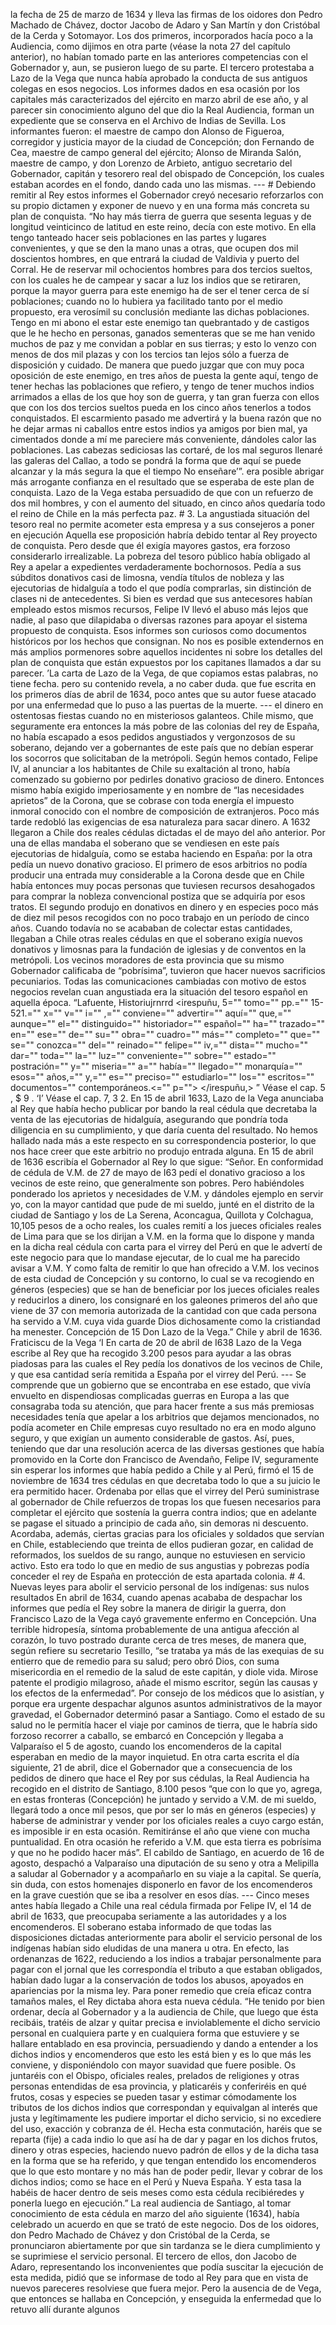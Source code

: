 la fecha de 25 de marzo de 1634 y lleva las firmas de los oidores don Pedro Machado de Chávez, doctor Jacobo de Adaro y San Martín y don Cristóbal de la Cerda y Sotomayor. Los dos primeros, incorporados hacía poco a la Audiencia, como dijimos en otra parte (véase la nota 27 del capítulo anterior), no habían tomado parte en las anteriores competencias con el Gobernador y, aun, se pusieron luego de su parte. El tercero protestaba a Lazo de la Vega que nunca había aprobado la conducta de sus antiguos colegas en esos negocios. Los informes dados en esa ocasión por los capitales más caracterizados del ejército en marzo abril de ese año, y al parecer sin conocimiento alguno del que dio la Real Audiencia, forman un expediente que se conserva en el Archivo de Indias de Sevilla. Los informantes fueron: el maestre de campo don Alonso de Figueroa, corregidor y justicia mayor de la ciudad de Concepción; don Fernando de Cea, maestre de campo general del ejército; Alonso de Miranda Salón, maestre de campo, y don Lorenzo de Arbieto, antiguo secretario del Gobernador, capitán y tesorero real del obispado de Concepción, los cuales estaban acordes en el fondo, dando cada uno las mismas. --- # Debiendo remitir al Rey estos informes el Gobernador creyó necesario reforzarlos con su propio dictamen y exponer de nuevo y en una forma más concreta su plan de conquista. “No hay más tierra de guerra que sesenta leguas y de longitud veinticinco de latitud en este reino, decía con este motivo. En ella tengo tanteado hacer seis poblaciones en las partes y lugares convenientes, y que se den la mano unas a otras, que ocupen dos mil doscientos hombres, en que entrará la ciudad de Valdivia y puerto del Corral. He de reservar mil ochocientos hombres para dos tercios sueltos, con los cuales he de campear y sacar a luz los indios que se retiraren, porque la mayor guerra para este enemigo ha de ser el tener cerca de sí poblaciones; cuando no lo hubiera ya facilitado tanto por el medio propuesto, era verosímil su conclusión mediante las dichas poblaciones. Tengo en mi abono el estar este enemigo tan quebrantado y de castigos que le he hecho en personas, ganados sementeras que se me han venido muchos de paz y me convidan a poblar en sus tierras; y esto lo venzo con menos de dos mil plazas y con los tercios tan lejos sólo a fuerza de disposición y cuidado. De manera que puedo juzgar que con muy poca oposición de este enemigo, en tres años de puesta la gente aquí, tengo de tener hechas las poblaciones que refiero, y tengo de tener muchos indios arrimados a ellas de los que hoy son de guerra, y tan gran fuerza con ellos que con los dos tercios sueltos pueda en los cinco años tenerlos a todos conquistados. El escarmiento pasado me advertirá y la buena razón que no he dejar armas ni caballos entre estos indios ya amigos por bien mal, ya cimentados donde a mí me pareciere más conveniente, dándoles calor las poblaciones. Las cabezas sediciosas las cortaré, de los mal seguros llenaré las galeras del Callao, a todo se pondrá la forma que de aquí se puede alcanzar y la más segura la que el tiempo No enseñare’”. era posible abrigar más arrogante confianza en el resultado que se esperaba de este plan de conquista. Lazo de la Vega estaba persuadido de que con un refuerzo de dos mil hombres, y con el aumento del situado, en cinco años quedaría todo el reino de Chile en la más perfecta paz. # 3. La angustiada situación del tesoro real no permite acometer esta empresa y a sus consejeros a poner en ejecución Aquella ese proposición habría debido tentar al Rey proyecto de conquista. Pero desde que él exigía mayores gastos, era forzoso considerarlo irrealizable. La pobreza del tesoro público había obligado al Rey a apelar a expedientes verdaderamente bochornosos. Pedía a sus súbditos donativos casi de limosna, vendía títulos de nobleza y las ejecutorias de hidalguía a todo el que podía comprarlas, sin distinción de clases ni de antecedentes. Si bien es verdad que sus antecesores habían empleado estos mismos recursos, Felipe IV llevó el abuso más lejos que nadie, al paso que dilapidaba o diversas razones para apoyar el sistema propuesto de conquista. Esos informes son curiosos como documentos históricos por los hechos que consignan. No nos es posible extendernos en más amplios pormenores sobre aquellos incidentes ni sobre los detalles del plan de conquista que están expuestos por los capitanes llamados a dar su parecer. ’La carta de Lazo de la Vega, de que copiamos estas palabras, no tiene fecha. pero su contenido revela, a no caber duda. que fue escrita en los primeros días de abril de 1634, poco antes que su autor fuese atacado por una enfermedad que lo puso a las puertas de la muerte. --- el dinero en ostentosas fiestas cuando no en misteriosos galanteos. Chile mismo, que seguramente era entonces la más pobre de las colonias del rey de España, no había escapado a esos pedidos angustiados y vergonzosos de su soberano, dejando ver a gobernantes de este país que no debían esperar los socorros que solicitaban de la metrópoli. Según hemos contado, Felipe IV, al anunciar a los habitantes de Chile su exaltación al trono, había comenzado su gobierno por pedirles donativo gracioso de dinero. Entonces mismo había exigido imperiosamente y en nombre de “las necesidades aprietos” de la Corona, que se cobrase con toda energía el impuesto inmoral conocido con el nombre de composición de extranjeros. Poco más tarde redobló las exigencias de esa naturaleza para sacar dinero. A 1632 llegaron a Chile dos reales cédulas dictadas el de mayo del año anterior. Por una de ellas mandaba el soberano que se vendiesen en este país ejecutorias de hidalguía, como se estaba haciendo en España: por la otra pedía un nuevo donativo gracioso. El primero de esos arbitrios no podía producir una entrada muy considerable a la Corona desde que en Chile había entonces muy pocas personas que tuviesen recursos desahogados para comprar la nobleza convencional postiza que se adquiría por esos tratos. El segundo produjo en donativos en dinero y en especies poco más de diez mil pesos recogidos con no poco trabajo en un período de cinco años. Cuando todavía no se acababan de colectar estas cantidades, llegaban a Chile otras reales cédulas en que el soberano exigía nuevos donativos y limosnas para la fundación de iglesias y de conventos en la metrópoli. Los vecinos moradores de esta provincia que su mismo Gobernador calificaba de “pobrísima”, tuvieron que hacer nuevos sacrificios pecuniarios. Todas las comunicaciones cambiadas con motivo de estos negocios revelan cuan angustiada era la situación del tesoro español en aquella época. “Lafuente, Historiujrnrrd <irespuñu, 5="" tomo="" pp.="" 15-521.="" x="" v="" i="" ,="" conviene="" advertir="" aquí="" que,="" aunque="" el="" distinguido="" historiador="" español="" ha="" trazado="" en="" ese="" de="" su="" obra="" cuadro="" más="" completo="" que="" se="" conozca="" del="" reinado="" felipe="" iv,="" dista="" mucho="" dar="" toda="" la="" luz="" conveniente="" sobre="" estado="" postración="" y="" miseria="" a="" había="" llegado="" monarquía="" esos="" años,="" y,="" es="" preciso="" estudiarlo="" los="" escritos="" documentos="" contemporáneos.&#x3C;="" p=""> </irespuñu,> ” Véase el cap. 5 , $ 9 . ‘I’ Véase el cap. 7, 3 2. En 15 de abril 1633, Lazo de la Vega anunciaba al Rey que había hecho publicar por bando la real cédula que decretaba la venta de las ejecutorias de hidalguía, asegurando que pondría toda diligencia en su cumplimiento, y que daría cuenta del resultado. No hemos hallado nada más a este respecto en su correspondencia posterior, lo que nos hace creer que este arbitrio no produjo entrada alguna. En 15 de abril de 1636 escribía el Gobernador al Rey lo que sigue: “Señor. En conformidad de cédula de V.M. de 27 de mayo de I63 pedí el donativo gracioso a los vecinos de este reino, que generalmente son pobres. Pero habiéndoles ponderado los aprietos y necesidades de V.M. y dándoles ejemplo en servir yo, con la mayor cantidad que pude de mi sueldo, junté en el distrito de la ciudad de Santiago y los de La Serena, Aconcagua, Quillota y Colchagua, 10,105 pesos de a ocho reales, los cuales remití a los jueces oficiales reales de Lima para que se los dirijan a V.M. en la forma que lo dispone y manda en la dicha real cédula con carta para el virrey del Perú en que le advertí de este negocio para que lo mandase ejecutar, de lo cual me ha parecido avisar a V.M. Y como falta de remitir lo que han ofrecido a V.M. los vecinos de esta ciudad de Concepción y su contorno, lo cual se va recogiendo en géneros (especies) que se han de beneficiar por los jueces oficiales reales y reducirlos a dinero, los consignaré en los galeones primeros del año que viene de 37 con memoria autorizada de la cantidad con que cada persona ha servido a V.M. cuya vida guarde Dios dichosamente como la cristiandad ha menester. Concepción de 15 Don Lazo de la Vega.” Chile y abril de 1636. Fraticiscu de la Vega ‘I En carta de 20 de abril de I638 Lazo de la Vega escribe al Rey que ha recogido 3.200 pesos para ayudar a las obras piadosas para las cuales el Rey pedía los donativos de los vecinos de Chile, y que esa cantidad sería remitida a España por el virrey del Perú. --- Se comprende que un gobierno que se encontraba en ese estado, que vivía envuelto en dispendiosas complicadas guerras en Europa a las que consagraba toda su atención, que para hacer frente a sus más premiosas necesidades tenía que apelar a los arbitrios que dejamos mencionados, no podía acometer en Chile empresas cuyo resultado no era en modo alguno seguro, y que exigían un aumento considerable de gastos. Así, pues, teniendo que dar una resolución acerca de las diversas gestiones que había promovido en la Corte don Francisco de Avendaño, Felipe IV, seguramente sin esperar los informes que había pedido a Chile y al Perú, firmó el 15 de noviembre de 1634 tres cédulas en que decretaba todo lo que a su juicio le era permitido hacer. Ordenaba por ellas que el virrey del Perú suministrase al gobernador de Chile refuerzos de tropas los que fuesen necesarios para completar el ejército que sostenía la guerra contra indios; que en adelante se pagase el situado a principio de cada año, sin demoras ni descuento. Acordaba, además, ciertas gracias para los oficiales y soldados que servían en Chile, estableciendo que treinta de ellos pudieran gozar, en calidad de reformados, los sueldos de su rango, aunque no estuviesen en servicio activo. Esto era todo lo que en medio de sus angustias y pobrezas podía conceder el rey de España en protección de esta apartada colonia. # 4. Nuevas leyes para abolir el servicio personal de los indígenas: sus nulos resultados En abril de 1634, cuando apenas acababa de despachar los informes que pedía el Rey sobre la manera de dirigir la guerra, don Francisco Lazo de la Vega cayó gravemente enfermo en Concepción. Una terrible hidropesía, síntoma probablemente de una antigua afección al corazón, lo tuvo postrado durante cerca de tres meses, de manera que, según refiere su secretario Tesillo, “se trataba ya más de las exequias de su entierro que de remedio para su salud; pero obró Dios, con suma misericordia en el remedio de la salud de este capitán, y diole vida. Mirose patente el prodigio milagroso, añade el mismo escritor, según las causas y los efectos de la enfermedad”. Por consejo de los médicos que lo asistían, y porque era urgente despachar algunos asuntos administrativos de la mayor gravedad, el Gobernador determinó pasar a Santiago. Como el estado de su salud no le permitía hacer el viaje por caminos de tierra, que le habría sido forzoso recorrer a caballo, se embarcó en Concepción y llegaba a Valparaíso el 5 de agosto, cuando los encomenderos de la capital esperaban en medio de la mayor inquietud. En otra carta escrita el día siguiente, 21 de abril, dice el Gobernador que a consecuencia de los pedidos de dinero que hace el Rey por sus cédulas, la Real Audiencia ha recogido en el distrito de Santiago, 8.100 pesos “que con lo que yo, agrega, en estas fronteras (Concepción) he juntado y servido a V.M. de mi sueldo, llegará todo a once mil pesos, que por ser lo más en géneros (especies) y haberse de administrar y vender por los oficiales reales a cuyo cargo están, es imposible ir en esta ocasión. Remitiránse el año que viene con mucha puntualidad. En otra ocasión he referido a V.M. que esta tierra es pobrísima y que no he podido hacer más”. El cabildo de Santiago, en acuerdo de 16 de agosto, despachó a Valparaíso una diputación de su seno y otra a Melipilla a saludar al Gobernador y a acompañarlo en su viaje a la capital. Se quería, sin duda, con estos homenajes disponerlo en favor de los encomenderos en la grave cuestión que se iba a resolver en esos días. --- Cinco meses antes había llegado a Chile una real cédula firmada por Felipe IV, el 14 de abril de 1633, que preocupaba seriamente a las autoridades y a los encomenderos. El soberano estaba informado de que todas las disposiciones dictadas anteriormente para abolir el servicio personal de los indígenas habían sido eludidas de una manera u otra. En efecto, las ordenanzas de 1622, reduciendo a los indios a trabajar personalmente para pagar con el jornal que les correspondía el tributo a que estaban obligados, habían dado lugar a la conservación de todos los abusos, apoyados en apariencias por la misma ley. Para poner remedio que creía eficaz contra tamaños males, el Rey dictaba ahora esta nueva cédula. “He tenido por bien ordenar, decía al Gobernador y a la audiencia de Chile, que luego que ésta recibáis, tratéis de alzar y quitar precisa e inviolablemente el dicho servicio personal en cualquiera parte y en cualquiera forma que estuviere y se hallare entablado en esa provincia, persuadiendo y dando a entender a los dichos indios y encomenderos que esto les está bien y es lo que más les conviene, y disponiéndolo con mayor suavidad que fuere posible. Os juntaréis con el Obispo, oficiales reales, prelados de religiones y otras personas entendidas de esa provincia, y platicaréis y conferiréis en qué frutos, cosas y especies se pueden tasar y estimar cómodamente los tributos de los dichos indios que correspondan y equivalgan al interés que justa y legítimamente les pudiere importar el dicho servicio, si no excediere del uso, exacción y cobranza de él. Hecha esta conmutación, haréis que se reparta (fije) a cada indio lo que así ha de dar y pagar en los dichos frutos, dinero y otras especies, haciendo nuevo padrón de ellos y de la dicha tasa en la forma que se ha referido, y que tengan entendido los encomenderos que lo que esto montare y no más han de poder pedir, llevar y cobrar de los dichos indios; como se hace en el Perú y Nueva España. Y esta tasa la habéis de hacer dentro de seis meses como esta cédula recibiéredes y ponerla luego en ejecución.” La real audiencia de Santiago, al tomar conocimiento de esta cédula en marzo del año siguiente (1634), había celebrado un acuerdo en que se trató de este negocio. Dos de los oidores, don Pedro Machado de Chávez y don Cristóbal de la Cerda, se pronunciaron abiertamente por que sin tardanza se le diera cumplimiento y se suprimiese el servicio personal. El tercero de ellos, don Jacobo de Adaro, representando los inconvenientes que podía suscitar la ejecución de esta medida, pidió que se informase de todo al Rey para que en vista de nuevos pareceres resolviese que fuera mejor. Pero la ausencia de de Vega, que entonces se hallaba en Concepción, y enseguida la enfermedad que lo retuvo allí durante algunos